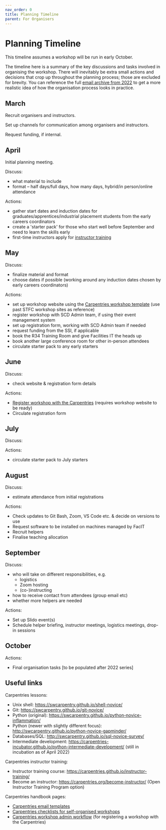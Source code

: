 ```yaml
---
nav_order: 0
title: Planning Timeline
parent: For Organisers
---
```



# Planning Timeline

This timeline assumes a workshop will be run in early October. 

The timeline here is a summary of the key discussions and tasks involved in organising the workshop. There will inevitably be extra small actions and decisions that crop up throughout the planning process; those are excluded for brevity. You can reference the full [email archive from 2022](email-archive-2022.md) to get a more realistic idea of how the organisation process looks in practice.

## March

Recruit organisers and instructors.

Set up channels for communication among organisers and instructors.

Request funding, if internal.

## April

Initial planning meeting.

Discuss:
* what material to include
* format – half days/full days, how many days, hybrid/in person/online attendance

Actions:
* gather start dates and induction dates for graduates/apprentices/industrial placement students from the early careers coordinators
* create a 'starter pack' for those who start well before September and need to learn the skills early
* first-time instructors apply for [instructor training](https://amy.carpentries.org/forms/request_training/)

## May

Discuss:
* finalize material and format
* choose dates if possible (working around any induction dates chosen by early careers coordinators)

Actions:
* set up workshop website using the [Carpentries workshop template](https://github.com/carpentries/workshop-template) (use past STFC workshop sites as reference)
* register workshop with SCD Admin team, if using their event management system
* set up registration form, working with SCD Admin team if needed
* request funding from the SSI, if applicable
* book the R34 Training Room and give Facilities IT the heads up
* book another large conference room for other in-person attendees
* circulate starter pack to any early starters

## June

Discuss:
* check website & registration form details

Actions:
* [Register workshop with the Carpentries](https://amy.carpentries.org/forms/self-organised/) (requires workshop website to be ready)
* Circulate registration form

## July

Discuss:

Actions:
* circulate starter pack to July starters

## August

Discuss:
*	estimate attendance from initial registrations

Actions:
*	Check updates to Git Bash, Zoom, VS Code etc. & decide on versions to use
*   Request software to be installed on machines managed by FacIT
*	Recruit helpers
*   Finalise teaching allocation

## September

Discuss:
* who will take on different responsibilities, e.g.
    * logistics
    * Zoom hosting
    * (co-)instructing
* how to receive contact from attendees (group email etc)
* whether more helpers are needed

Actions:
* Set up Slido event(s)
* Schedule helper briefing, instructor meetings, logistics meetings, drop-in sessions

## October

Actions:
* Final organisation tasks [to be populated after 2022 series]


## Useful links

Carpentries lessons:
*	Unix shell: https://swcarpentry.github.io/shell-novice/
*	Git: https://swcarpentry.github.io/git-novice/
*	Python (original): https://swcarpentry.github.io/python-novice-inflammation/
*	Python (newer with slightly different focus): http://swcarpentry.github.io/python-novice-gapminder/
* Databases/SQL: http://swcarpentry.github.io/sql-novice-survey/
*	Intermediate development: https://carpentries-incubator.github.io/python-intermediate-development/ (still in incubation as of April 2022)

Carpentries instructor training:
*	Instructor training course: https://carpentries.github.io/instructor-training/
*	Become an instructor: https://carpentries.org/become-instructor/ (Open Instructor Training Program option)

Carpentries handbook pages:
* [Carpentries email templates](https://docs.carpentries.org/topic_folders/workshop_administration/email_templates.html)
* [Carpentries checklists for self-organised workshops](https://docs.carpentries.org/topic_folders/hosts_instructors/index.html#self-organised-workshop)
* [Carpentries workshop admin workflow](https://docs.carpentries.org/topic_folders/workshop_administration/workshop_admin_workflow.html#for-self-organised-workshops) (for registering a workshop with the Carpentries)
